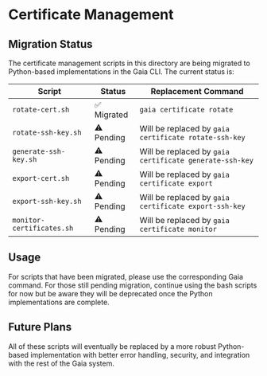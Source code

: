 # Certificate Management

## Migration Status

The certificate management scripts in this directory are being migrated to Python-based implementations in the Gaia CLI. The current status is:

| Script | Status | Replacement Command |
|--------|--------|---------------------|
| `rotate-cert.sh` | ✅ Migrated | `gaia certificate rotate` |
| `rotate-ssh-key.sh` | ⚠️ Pending | Will be replaced by `gaia certificate rotate-ssh-key` |
| `generate-ssh-key.sh` | ⚠️ Pending | Will be replaced by `gaia certificate generate-ssh-key` |
| `export-cert.sh` | ⚠️ Pending | Will be replaced by `gaia certificate export` |
| `export-ssh-key.sh` | ⚠️ Pending | Will be replaced by `gaia certificate export-ssh-key` |
| `monitor-certificates.sh` | ⚠️ Pending | Will be replaced by `gaia certificate monitor` |

## Usage

For scripts that have been migrated, please use the corresponding Gaia command. For those still pending migration, continue using the bash scripts for now but be aware they will be deprecated once the Python implementations are complete.

## Future Plans

All of these scripts will eventually be replaced by a more robust Python-based implementation with better error handling, security, and integration with the rest of the Gaia system.
